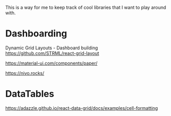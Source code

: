 This is a way for me to keep track of cool libraries that I want to play around with. 


# Dashboarding
Dynamic Grid Layouts - Dashboard building
https://github.com/STRML/react-grid-layout 

https://material-ui.com/components/paper/ 
 
https://nivo.rocks/

# DataTables
https://adazzle.github.io/react-data-grid/docs/examples/cell-formatting
